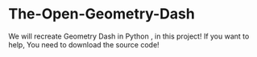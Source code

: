 # The-Open-Geometry-Dash
We will recreate Geometry Dash in Python , in this project! If you want to help, You need to download the source code!
